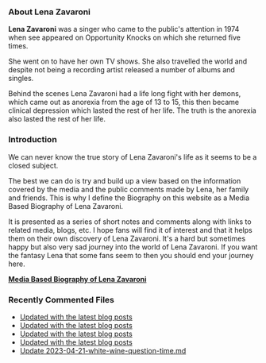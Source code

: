 ### About Lena Zavaroni

<p><strong>Lena Zavaroni</strong> was a singer who came to the public's attention in 1974 when see appeared on Opportunity Knocks on which she returned five times.</p>

<p>She went on to have her own TV shows. She also travelled the world and despite not being a recording artist released a number of albums and singles.</p>

<p>Behind the scenes Lena Zavaroni had a life long fight with her demons, which came out as anorexia from the age of 13 to 15, this then became clinical depression which lasted the rest of her life. The truth is the anorexia also lasted the rest of her life.</p>

### Introduction

<p>We can never know the true story of Lena Zavaroni's life as it seems to be a closed subject.</p>

<p>The best we can do is try and build up a view based on the information covered by the media and the public comments made by Lena, her family and friends. This is why I define the Biography on this website as a Media Based Biography of Lena Zavaroni.</p>

<p>It is presented as a series of short notes and comments along with links to related media, blogs, etc. I hope fans will find it of interest and that it helps them on their own discovery of Lena Zavaroni. It's a hard but sometimes happy but also very sad journey into the world of Lena Zavaroni. If you want the fantasy Lena that some fans seem to then you should end your journey here.</p>

<a href="https://fanzoflenazavaroni.github.io/1963-11-04-lena-zavaroni/"><strong>Media Based Biography of Lena Zavaroni</strong></a>

### Recently Commented Files

<!-- BLOG-POST-LIST:START -->
- [Updated with the latest blog posts](https://github.com/FanzOfLenaZavaroni/fanzoflenazavaroni.github.io/commit/2b63e87b3dc4ab402051b2d9e2d34fa79b3fbbd2)
- [Updated with the latest blog posts](https://github.com/FanzOfLenaZavaroni/fanzoflenazavaroni.github.io/commit/64c2ccf20517b3d74d2fbafbef59777e1370aad0)
- [Updated with the latest blog posts](https://github.com/FanzOfLenaZavaroni/fanzoflenazavaroni.github.io/commit/3a4c356f849e0526fabcec0be2e4e978d1d527cb)
- [Updated with the latest blog posts](https://github.com/FanzOfLenaZavaroni/fanzoflenazavaroni.github.io/commit/6ec147b3fa3f3bd6053f39f0fba48fa6cb862243)
- [Update 2023-04-21-white-wine-question-time.md](https://github.com/FanzOfLenaZavaroni/fanzoflenazavaroni.github.io/commit/793f4355173d2e0139dca398750475178134aef7)
<!-- BLOG-POST-LIST:END -->
